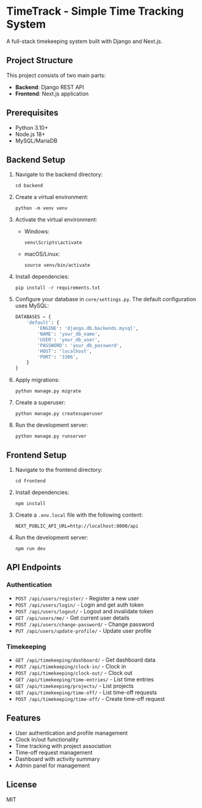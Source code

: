 # TimeTrack - Simple Time Tracking System

A full-stack timekeeping system built with Django and Next.js.

## Project Structure

This project consists of two main parts:
- **Backend**: Django REST API
- **Frontend**: Next.js application

## Prerequisites

- Python 3.10+
- Node.js 18+
- MySQL/MariaDB

## Backend Setup

1. Navigate to the backend directory:
   ```
   cd backend
   ```

2. Create a virtual environment:
   ```
   python -m venv venv
   ```

3. Activate the virtual environment:
   - Windows:
     ```
     venv\Scripts\activate
     ```
   - macOS/Linux:
     ```
     source venv/bin/activate
     ```

4. Install dependencies:
   ```
   pip install -r requirements.txt
   ```

5. Configure your database in `core/settings.py`. The default configuration uses MySQL:
   ```python
   DATABASES = {
       'default': {
           'ENGINE': 'django.db.backends.mysql',
           'NAME': 'your_db_name',
           'USER': 'your_db_user',
           'PASSWORD': 'your_db_password',
           'HOST': 'localhost',
           'PORT': '3306',
       }
   }
   ```

6. Apply migrations:
   ```
   python manage.py migrate
   ```

7. Create a superuser:
   ```
   python manage.py createsuperuser
   ```

8. Run the development server:
   ```
   python manage.py runserver
   ```

## Frontend Setup

1. Navigate to the frontend directory:
   ```
   cd frontend
   ```

2. Install dependencies:
   ```
   npm install
   ```

3. Create a `.env.local` file with the following content:
   ```
   NEXT_PUBLIC_API_URL=http://localhost:8000/api
   ```

4. Run the development server:
   ```
   npm run dev
   ```

## API Endpoints

### Authentication
- `POST /api/users/register/` - Register a new user
- `POST /api/users/login/` - Login and get auth token
- `POST /api/users/logout/` - Logout and invalidate token
- `GET /api/users/me/` - Get current user details
- `POST /api/users/change-password/` - Change password
- `PUT /api/users/update-profile/` - Update user profile

### Timekeeping
- `GET /api/timekeeping/dashboard/` - Get dashboard data
- `POST /api/timekeeping/clock-in/` - Clock in
- `POST /api/timekeeping/clock-out/` - Clock out
- `GET /api/timekeeping/time-entries/` - List time entries
- `GET /api/timekeeping/projects/` - List projects
- `GET /api/timekeeping/time-off/` - List time-off requests
- `POST /api/timekeeping/time-off/` - Create time-off request

## Features

- User authentication and profile management
- Clock in/out functionality
- Time tracking with project association
- Time-off request management
- Dashboard with activity summary
- Admin panel for management

## License

MIT
